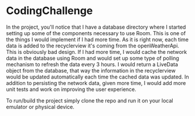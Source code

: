# CodingChallenge
In the project, you'll notice that I have a database directory where I started setting up some of the components necessary to use Room. This is one of the things I would implement if I had more time. As it is right now, each time data is added to the recyclerview it's coming from the openWeatherApi. This is obviously bad design. If I had more time, I would cache the network data in the database using Room and would set up some type of polling mechanism to refresh the data every 3 hours. I would return a LiveData object from the database, that way the information in the recyclerview would be updated automatically each time the cached data was updated. In addition to persisting the network data, given more time, I would add more unit tests and work on improving the user experience.

To run/build the project simply clone the repo and run it on your local emulator or physical device. 
